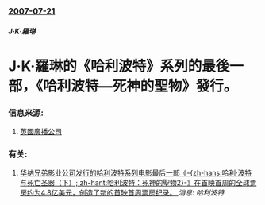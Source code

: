 ### [2007-07-21](/news/2007/07/21/index.md)

##### J·K·羅琳
# J·K·羅琳的《哈利波特》系列的最後一部，《哈利波特—死神的聖物》發行。




### 信息来源:

1. [英國廣播公司](http://news.bbc.co.uk/chinese/trad/hi/newsid_6900000/newsid_6909500/6909554.stm)

### 有关:

1. [华纳兄弟影业公司发行的哈利波特系列电影最后一部《-{zh-hans:哈利·波特与死亡圣器（下）; zh-hant:哈利波特：死神的聖物2}-》在首映首周的全球票房约为4.8亿美元，创造了新的首映首周票房纪录。 ](/news/2011/07/19/华纳兄弟影业公司发行的哈利波特系列电影最后一部-zh-hans-哈利-波特与死亡圣器-下-zh-hant-哈利波.md) _消息: 哈利波特_
